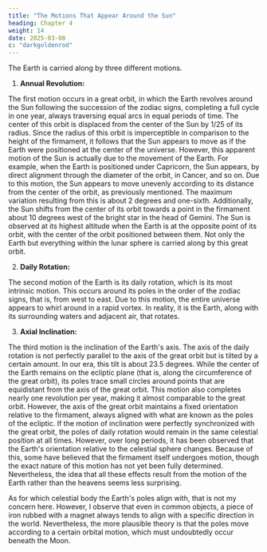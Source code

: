 ```yaml
---
title: "The Motions That Appear Around the Sun"
heading: Chapter 4
weight: 14
date: 2025-03-08
c: "darkgoldenrod"
---
```



The Earth is carried along by three different motions.  

1. **Annual Revolution:**

The first motion occurs in a great orbit, in which the Earth revolves around the Sun following the succession of the zodiac signs, completing a full cycle in one year, always traversing equal arcs in equal periods of time. The center of this orbit is displaced from the center of the Sun by 1/25 of its radius. Since the radius of this orbit is imperceptible in comparison to the height of the firmament, it follows that the Sun appears to move as if the Earth were positioned at the center of the universe. However, this apparent motion of the Sun is actually due to the movement of the Earth. For example, when the Earth is positioned under Capricorn, the Sun appears, by direct alignment through the diameter of the orbit, in Cancer, and so on. Due to this motion, the Sun appears to move unevenly according to its distance from the center of the orbit, as previously mentioned. The maximum variation resulting from this is about 2 degrees and one-sixth. Additionally, the Sun shifts from the center of its orbit towards a point in the firmament about 10 degrees west of the bright star in the head of Gemini. The Sun is observed at its highest altitude when the Earth is at the opposite point of its orbit, with the center of the orbit positioned between them. Not only the Earth but everything within the lunar sphere is carried along by this great orbit.  

2. **Daily Rotation:** 

The second motion of the Earth is its daily rotation, which is its most intrinsic motion. This occurs around its poles in the order of the zodiac signs, that is, from west to east. Due to this motion, the entire universe appears to whirl around in a rapid vortex. In reality, it is the Earth, along with its surrounding waters and adjacent air, that rotates.  

3. **Axial Inclination:**

The third motion is the inclination of the Earth's axis. The axis of the daily rotation is not perfectly parallel to the axis of the great orbit but is tilted by a certain amount. In our era, this tilt is about 23.5 degrees. While the center of the Earth remains on the ecliptic plane (that is, along the circumference of the great orbit), its poles trace small circles around points that are equidistant from the axis of the great orbit. This motion also completes nearly one revolution per year, making it almost comparable to the great orbit. However, the axis of the great orbit maintains a fixed orientation relative to the firmament, always aligned with what are known as the poles of the ecliptic. If the motion of inclination were perfectly synchronized with the great orbit, the poles of daily rotation would remain in the same celestial position at all times. However, over long periods, it has been observed that the Earth's orientation relative to the celestial sphere changes. Because of this, some have believed that the firmament itself undergoes motion, though the exact nature of this motion has not yet been fully determined. Nevertheless, the idea that all these effects result from the motion of the Earth rather than the heavens seems less surprising.  

As for which celestial body the Earth's poles align with, that is not my concern here. However, I observe that even in common objects, a piece of iron rubbed with a magnet always tends to align with a specific direction in the world. Nevertheless, the more plausible theory is that the poles move according to a certain orbital motion, which must undoubtedly occur beneath the Moon.